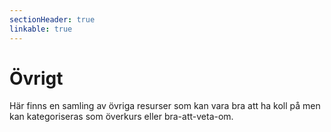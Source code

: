```yaml
---
sectionHeader: true
linkable: true
---
```

Övrigt
=========================

Här finns en samling av övriga resurser som kan vara bra att ha koll på men kan kategoriseras som överkurs eller bra-att-veta-om.


<!--
Välj en layout
-------------------------

Bestäm sidlayout utifrån frontmatter.



Skicka en klass till en vy
-------------------------



Styla en viss route
-------------------------



Om frontmatter
-------------------------



Om flat file content ramverk
-------------------------



Triptych eller multipla kolumner
-------------------------

-->
